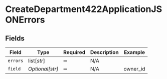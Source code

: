 # CreateDepartment422ApplicationJSONErrors


## Fields

| Field              | Type               | Required           | Description        | Example            |
| ------------------ | ------------------ | ------------------ | ------------------ | ------------------ |
| `errors`           | list[*str*]        | :heavy_minus_sign: | N/A                |                    |
| `field`            | *Optional[str]*    | :heavy_minus_sign: | N/A                | owner_id           |